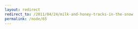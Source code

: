 ```yaml
---
layout: redirect
redirect_to: /2011/04/24/milk-and-honey-tracks-in-the-snow
permalink: /node/65
---
```

